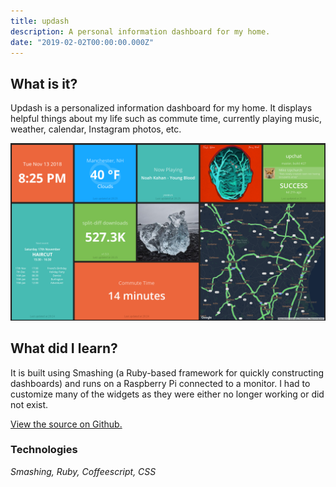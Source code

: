 ```yaml
---
title: updash
description: A personal information dashboard for my home.
date: "2019-02-02T00:00:00.000Z"
---
```


## What is it?

Updash is a personalized information dashboard for my home. It displays helpful things about my life such as commute time, currently playing music, weather, calendar, Instagram photos, etc.

![The updash dashboard, displaying personalized information.](./updash.png)

## What did I learn?

It is built using Smashing (a Ruby-based framework for quickly constructing dashboards) and runs on a Raspberry Pi connected to a monitor. I had to customize many of the widgets as they were either no longer working or did not exist.

[View the source on Github.](https://github.com/mupchrch/updash)

### Technologies

_Smashing, Ruby, Coffeescript, CSS_